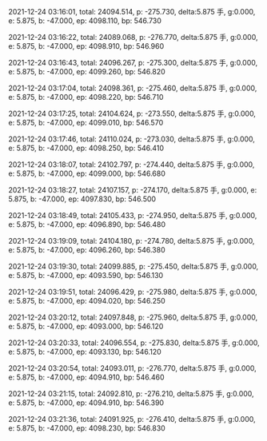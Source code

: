 2021-12-24 03:16:01, total: 24094.514, p: -275.730, delta:5.875 手, g:0.000, e: 5.875, b: -47.000, ep: 4098.110, bp: 546.730

2021-12-24 03:16:22, total: 24089.068, p: -276.770, delta:5.875 手, g:0.000, e: 5.875, b: -47.000, ep: 4098.910, bp: 546.960

2021-12-24 03:16:43, total: 24096.267, p: -275.300, delta:5.875 手, g:0.000, e: 5.875, b: -47.000, ep: 4099.260, bp: 546.820

2021-12-24 03:17:04, total: 24098.361, p: -275.460, delta:5.875 手, g:0.000, e: 5.875, b: -47.000, ep: 4098.220, bp: 546.710

2021-12-24 03:17:25, total: 24104.624, p: -273.550, delta:5.875 手, g:0.000, e: 5.875, b: -47.000, ep: 4099.010, bp: 546.570

2021-12-24 03:17:46, total: 24110.024, p: -273.030, delta:5.875 手, g:0.000, e: 5.875, b: -47.000, ep: 4098.250, bp: 546.410

2021-12-24 03:18:07, total: 24102.797, p: -274.440, delta:5.875 手, g:0.000, e: 5.875, b: -47.000, ep: 4099.000, bp: 546.680

2021-12-24 03:18:27, total: 24107.157, p: -274.170, delta:5.875 手, g:0.000, e: 5.875, b: -47.000, ep: 4097.830, bp: 546.500

2021-12-24 03:18:49, total: 24105.433, p: -274.950, delta:5.875 手, g:0.000, e: 5.875, b: -47.000, ep: 4096.890, bp: 546.480

2021-12-24 03:19:09, total: 24104.180, p: -274.780, delta:5.875 手, g:0.000, e: 5.875, b: -47.000, ep: 4096.260, bp: 546.380

2021-12-24 03:19:30, total: 24099.885, p: -275.450, delta:5.875 手, g:0.000, e: 5.875, b: -47.000, ep: 4093.590, bp: 546.130

2021-12-24 03:19:51, total: 24096.429, p: -275.980, delta:5.875 手, g:0.000, e: 5.875, b: -47.000, ep: 4094.020, bp: 546.250

2021-12-24 03:20:12, total: 24097.848, p: -275.960, delta:5.875 手, g:0.000, e: 5.875, b: -47.000, ep: 4093.000, bp: 546.120

2021-12-24 03:20:33, total: 24096.554, p: -275.830, delta:5.875 手, g:0.000, e: 5.875, b: -47.000, ep: 4093.130, bp: 546.120

2021-12-24 03:20:54, total: 24093.011, p: -276.770, delta:5.875 手, g:0.000, e: 5.875, b: -47.000, ep: 4094.910, bp: 546.460

2021-12-24 03:21:15, total: 24092.810, p: -276.210, delta:5.875 手, g:0.000, e: 5.875, b: -47.000, ep: 4094.910, bp: 546.390

2021-12-24 03:21:36, total: 24091.925, p: -276.410, delta:5.875 手, g:0.000, e: 5.875, b: -47.000, ep: 4098.230, bp: 546.830